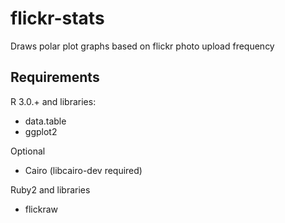 # flickr-stats
Draws polar plot graphs based on flickr photo upload frequency

## Requirements

R 3.0.+ and libraries:
 * data.table
 * ggplot2

Optional
 * Cairo (libcairo-dev required)


Ruby2 and libraries
 * flickraw

